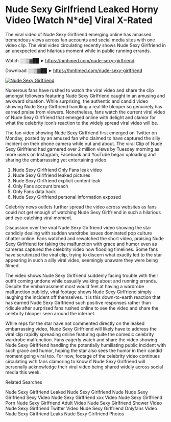 ﻿# Nude Sexy Girlfriend Leaked Horny Video [Watch N*de] Viral X-Rated

The viral video of ﻿Nude Sexy Girlfriend emerging online has amassed tremendous views across fan accounts and social media sites with one video clip. The viral video circulating recently shows ﻿Nude Sexy Girlfriend in an unexpected and hilarious moment while in public running errands. 

Watch ░░▒▓██ ➤ https://hmhmed.com/nude-sexy-girlfriend

Download ░░▒▓██ ➤ https://hmhmed.com/nude-sexy-girlfriend

[![Nude Sexy Girlfriend](https://i.imgur.com/dJHk4Zq.gif)](https://hmhmed.com/nude-sexy-girlfriend)

Numerous fans have rushed to watch the viral video and share the clip amongst followers featuring ﻿Nude Sexy Girlfriend caught in an amusing and awkward situation. While surprising, the authentic and candid video showing ﻿Nude Sexy Girlfriend handling a real life blooper so genuinely has earned praise from viewers. Nonetheless, fans watch the current viral video of ﻿Nude Sexy Girlfriend that emerged online with delight and clamor for what the celebrity icon’s reaction to the widely spread viral video will be.

The fan video showing ﻿Nude Sexy Girlfriend first emerged on Twitter on Monday, posted by an amused fan who claimed to have captured the silly incident on their phone camera while out and about. The viral Clip of ﻿Nude Sexy Girlfriend had garnered over 2 million views by Tuesday morning as more users on Instagram, Facebook and YouTube began uploading and sharing the embarrassing yet entertaining video. 

1. ﻿Nude Sexy Girlfriend Only Fans leak video
2. ﻿Nude Sexy Girlfriend leaked pictures
3. ﻿Nude Sexy Girlfriend explicit content leak
4. Only Fans account breach
5. Only Fans data hack
6. ﻿Nude Sexy Girlfriend personal information exposed

Celebrity news outlets further spread the video across websites as fans could not get enough of watching ﻿Nude Sexy Girlfriend in such a hilarious and eye-catching viral moment. 

Discussion over the viral ﻿Nude Sexy Girlfriend video showing the star candidly dealing with sudden wardrobe issues dominated pop culture chatter online. Fans watched and rewatched the short video, praising ﻿Nude Sexy Girlfriend for taking the malfunction with grace and humor even as cameras captured the celebrity video now flooding timelines. Some fans have scrutinized the viral clip, trying to discern what exactly led to the star appearing in such a silly viral video, seemingly unaware they were being filmed.

The video shows ﻿Nude Sexy Girlfriend suddenly facing trouble with their outfit coming undone while casually walking about and running errands. Despite the embarrassment most would feel at having a wardrobe malfunction publicly, viral footage shows ﻿Nude Sexy Girlfriend simply laughing the incident off themselves. It is this down-to-earth reaction that has earned ﻿Nude Sexy Girlfriend such positive responses rather than ridicule after surprised fans rushed online to see the video and share the celebrity blooper seen around the internet.  

While reps for the star have not commented directly on the leaked embarrassing video, ﻿Nude Sexy Girlfriend will likely have to address the viral clip rapidly spreading online featuring quite the comedic celebrity wardrobe malfunction. Fans eagerly watch and share the video showing ﻿Nude Sexy Girlfriend handling the potentially humiliating public incident with such grace and humor, hoping the star also sees the humor in their candid moment going viral too. For now, footage of the celebrity video continues circulating with fans clamoring to know if ﻿Nude Sexy Girlfriend will personally acknowledge their viral video being shared widely across social media this week.

Related Searches

﻿Nude Sexy Girlfriend Leaked
﻿Nude Sexy Girlfriend Nude
﻿Nude Sexy Girlfriend Sexy Video
﻿Nude Sexy Girlfriend xxx Video
﻿Nude Sexy Girlfriend Porn
﻿Nude Sexy Girlfriend Adult Video
﻿Nude Sexy Girlfriend Shower Video
﻿Nude Sexy Girlfriend Twitter Video
﻿Nude Sexy Girlfriend Onlyfans Video
﻿Nude Sexy Girlfriend Leaks
﻿Nude Sexy Girlfriend Photos